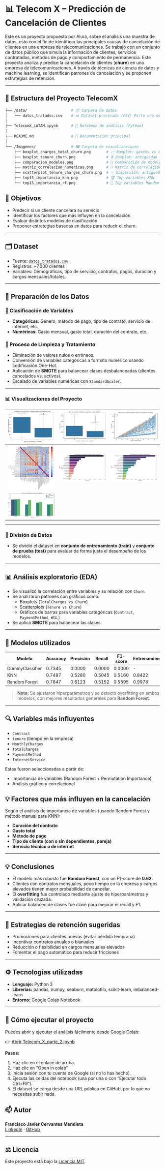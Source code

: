 # 📊 Telecom X – Predicción de Cancelación de Clientes

Este es un proyecto propuesto por Alura, sobre el análisis una muestra de datos, esto con el fin de identificar las principales causas de cancelación de clientes en una empresa de telecomunicaciones. Se trabajó con un conjunto de datos público que simula la información de clientes, servicios contratados, métodos de pago y comportamiento de permanencia. 
Este proyecto analiza y predice la cancelación de clientes (**churn**) en una empresa de telecomunicaciones. A través de técnicas de ciencia de datos y machine learning, se identifican patrones de cancelación y se proponen estrategias de retención.

---

## 📁 Estructura del Proyecto TelecomX  

```bash
├── /data/                    # 📦 Carpeta de datos
│   └── datos_tratados.csv    # 📊 Dataset procesado (CSV) Parte uno de Proyecto Alura-One. Pueden buscarlo en mi Github.
│
├── TelecomX_LATAM.ipynb      # 📓 Notebook de análisis (Python)
│
├── README.md                 # 📝 Documentación principal
│
└── /Imagenes/                # 🖼️ Carpeta de visualizaciones
    ├── boxplot_charges_total_churn.png       # 📈 Boxplot: gastos vs cancelación
    ├── boxplot_tenure_churn.png              # ⏳ Boxplot: antigüedad vs cancelación
    ├── comparacion_modelos.png               # 🤝 Comparación de modelos
    ├── matriz_correlacion_numericas.png      # 🔗 Matriz de correlación
    ├── scatterplot_tenure_charges_churn.png  # ✨ Dispersión: antigüedad vs gastos
    ├── top15_importancia_knn.png             # 🏆 Top variables KNN
    └── top15_importancia_rf.png              # 🥇 Top variables Random Forest

```


## 🎯 Objetivos

- Predecir si un cliente cancelará su servicio.
- Identificar los factores que más influyen en la cancelación.
- Evaluar distintos modelos de clasificación.
- Proponer estrategias basadas en datos para reducir el churn.

---

## 🗂️ Dataset

- Fuente: [`datos_tratados.csv`](https://raw.githubusercontent.com/Elavat9000/Challenge-ONE-Data-Science-Telecom-X-parte-2/refs/heads/main/Data/datos_tratados.csv)
- Registros: ~7,000 clientes
- Variables: Demográficas, tipo de servicio, contratos, pagos, duración y cargos mensuales/totales.

---
## 🔧 Preparación de los Datos

### 📌 Clasificación de Variables

- **Categóricas**: Género, método de pago, tipo de contrato, servicio de internet, etc.
- **Numéricas**: Gasto mensual, gasto total, duración del contrato, etc.
### 🧼 Proceso de Limpieza y Tratamiento

- Eliminación de valores nulos o erróneos.
- Conversión de variables categóricas a formato numérico usando codificación One-Hot.
- Aplicación de **SMOTE** para balancear clases desbalanceadas (clientes cancelados vs. activos).
- Escalado de variables numéricas con `StandardScaler`.

---
### 📊 Visualizaciones del Proyecto

| ![Tenure vs Churn](Imagenes/boxplot_tenure_churn.png "📦 Tenure vs Churn") | ![Total Charges vs Churn](Imagenes/boxplot_charges_total_churn.png "💰 Cargos Totales vs Churn") | ![Scatter Tenure vs Charges](Imagenes/scatterplot_tenure_charges_churn.png "📉 Dispersión Tenure - Charges") |
|:-------------------------------------------------------------------------:|:-----------------------------------------------------------------------------------------------:|:------------------------------------------------------------------------------------------------------------:|
| ![Matriz de Correlación](Imagenes/matriz_correlacion_numericas.png "🔗 Correlación") | ![Importancia KNN](Imagenes/top15_importancia_knn.png "🧠 KNN Importancia") | ![Importancia RF](Imagenes/top15_importancia_rf.png "🌲 Random Forest Importancia") |
| ![Comparación de Modelos](Imagenes/comparacion_modelos.png "📈 Comparación Modelos") |  |  |


---

### 🔀 División de Datos

- Se dividió el dataset en **conjunto de entrenamiento (train)** y **conjunto de prueba (test)** para evaluar de forma justa el desempeño de los modelos.

---

## 📊 Análisis exploratorio (EDA)

- Se visualizó la correlación entre variables y su relación con `Churn`.
- Se analizaron patrones con gráficos como:
  - Boxplots (`TotalCharges vs Churn`)
  - Scatterplots (`Tenure vs Churn`)
  - Gráficos de barras para variables categóricas (`Contract`, `PaymentMethod`, etc.)
- Se aplicó **SMOTE** para balancear las clases.

---

## 🤖 Modelos utilizados

| Modelo            | Accuracy | Precisión | Recall | F1-score | Entrenamiento |
|-------------------|----------|-----------|--------|----------|----------------|
| DummyClassifier   | 0.7345   | 0.0000    | 0.0000 | 0.0000   | -              |
| KNN               | 0.7487   | 0.5280    | 0.5045 | 0.5160   | 0.8422         |
| Random Forest     | 0.7847   | 0.6123    | 0.5152 | 0.5595   | 0.9978         |

> **Nota:** Se ajustaron hiperparámetros y se detectó overfitting en ambos modelos, con mejores resultados generales para **Random Forest**.

---

## 🔍 Variables más influyentes

- `Contract`
- `tenure` (tiempo en la empresa)
- `MonthlyCharges`
- `TotalCharges`
- `PaymentMethod`
- `InternetService`

Estas fueron seleccionadas a partir de:
- Importancia de variables (Random Forest + Permutation Importance)
- Análisis gráfico y correlacional


## 💡 Factores que más influyen en la cancelación

Según el análisis de importancia de variables (usando Random Forest y método manual para KNN):

- **Duración del contrato**
- **Gasto total**
- **Método de pago**
- **Tipo de cliente (con o sin dependientes, pareja)**
- **Servicio técnico o de internet**

---

## 💡 Conclusiones

- El modelo más robusto fue **Random Forest**, con un F1-score de **0.62**.
- Clientes con contratos mensuales, poco tiempo en la empresa y cargos elevados tienen mayor probabilidad de cancelar.
- El **overfitting** fue controlado mediante ajuste de hiperparámetros y validación cruzada.
- Aplicar balanceo de clases fue clave para mejorar el recall y F1.

---

## 🧠 Estrategias de retención sugeridas

- Promociones para clientes nuevos (evitar pérdida temprana)
- Incentivar contratos anuales o bianuales
- Reducción o flexibilidad en cargos mensuales elevados
- Fomentar el pago automático para reducir fricciones

---

## ⚙️ Tecnologías utilizadas

- **Lenguaje:** Python 3
- **Librerías:** pandas, numpy, seaborn, matplotlib, scikit-learn, imbalanced-learn
- **Entorno:** Google Colab Notebook

---

## 🚀 Cómo ejecutar el proyecto

Puedes abrir y ejecutar el análisis fácilmente desde Google Colab:

👉 [Abrir Telecom_X_parte_2.ipynb](https://github.com/Elavat9000/Challenge-ONE-Data-Science-Telecom-X-parte-2/blob/main/Telecom_X_parte_2.ipynb)

**Pasos:**
1. Haz clic en el enlace de arriba.
2. Haz clic en "Open in colab"
3. Inicia sesión con tu cuenta de Google (si no lo has hecho).
4. Ejecuta las celdas del notebook (una por una o con “Ejecutar todo Ctrl+F9”).
5. El dataset se carga desde una URL pública en GitHub, por lo que no necesitas subir nada.

## 📫 Autor

**Francisco Javier Cervantes Mendieta**  
[LinkedIn](https://www.linkedin.com/in/francisco-javier-cervantes-mendieta-327575213/) · [GitHub](https://github.com/Elavat9000)

---

## ⚖️ Licencia

Este proyecto está bajo la [Licencia MIT](https://opensource.org/licenses/MIT).
